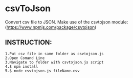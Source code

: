 # csvToJson
Convert csv file to JSON.
Make use of the csvtojson module: (https://www.npmjs.com/package/csvtojson)

## INSTRUCTION:
```
1.Put csv file in same folder as csvtojson.js
2.Open Comand Line
3.Navigate to folder with csvtojson.js script
4.$ npm install
5.$ node csvtojson.js fileName.csv
```
